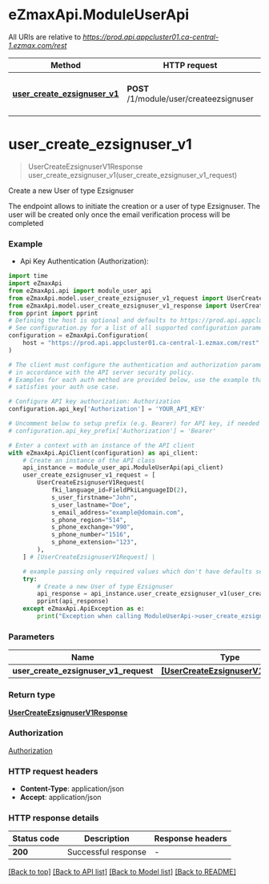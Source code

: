 # eZmaxApi.ModuleUserApi

All URIs are relative to *https://prod.api.appcluster01.ca-central-1.ezmax.com/rest*

Method | HTTP request | Description
------------- | ------------- | -------------
[**user_create_ezsignuser_v1**](ModuleUserApi.md#user_create_ezsignuser_v1) | **POST** /1/module/user/createezsignuser | Create a new User of type Ezsignuser


# **user_create_ezsignuser_v1**
> UserCreateEzsignuserV1Response user_create_ezsignuser_v1(user_create_ezsignuser_v1_request)

Create a new User of type Ezsignuser

The endpoint allows to initiate the creation or a user of type Ezsignuser.  The user will be created only once the email verification process will be completed

### Example

* Api Key Authentication (Authorization):

```python
import time
import eZmaxApi
from eZmaxApi.api import module_user_api
from eZmaxApi.model.user_create_ezsignuser_v1_request import UserCreateEzsignuserV1Request
from eZmaxApi.model.user_create_ezsignuser_v1_response import UserCreateEzsignuserV1Response
from pprint import pprint
# Defining the host is optional and defaults to https://prod.api.appcluster01.ca-central-1.ezmax.com/rest
# See configuration.py for a list of all supported configuration parameters.
configuration = eZmaxApi.Configuration(
    host = "https://prod.api.appcluster01.ca-central-1.ezmax.com/rest"
)

# The client must configure the authentication and authorization parameters
# in accordance with the API server security policy.
# Examples for each auth method are provided below, use the example that
# satisfies your auth use case.

# Configure API key authorization: Authorization
configuration.api_key['Authorization'] = 'YOUR_API_KEY'

# Uncomment below to setup prefix (e.g. Bearer) for API key, if needed
# configuration.api_key_prefix['Authorization'] = 'Bearer'

# Enter a context with an instance of the API client
with eZmaxApi.ApiClient(configuration) as api_client:
    # Create an instance of the API class
    api_instance = module_user_api.ModuleUserApi(api_client)
    user_create_ezsignuser_v1_request = [
        UserCreateEzsignuserV1Request(
            fki_language_id=FieldPkiLanguageID(2),
            s_user_firstname="John",
            s_user_lastname="Doe",
            s_email_address="example@domain.com",
            s_phone_region="514",
            s_phone_exchange="990",
            s_phone_number="1516",
            s_phone_extension="123",
        ),
    ] # [UserCreateEzsignuserV1Request] | 

    # example passing only required values which don't have defaults set
    try:
        # Create a new User of type Ezsignuser
        api_response = api_instance.user_create_ezsignuser_v1(user_create_ezsignuser_v1_request)
        pprint(api_response)
    except eZmaxApi.ApiException as e:
        print("Exception when calling ModuleUserApi->user_create_ezsignuser_v1: %s\n" % e)
```


### Parameters

Name | Type | Description  | Notes
------------- | ------------- | ------------- | -------------
 **user_create_ezsignuser_v1_request** | [**[UserCreateEzsignuserV1Request]**](UserCreateEzsignuserV1Request.md)|  |

### Return type

[**UserCreateEzsignuserV1Response**](UserCreateEzsignuserV1Response.md)

### Authorization

[Authorization](../README.md#Authorization)

### HTTP request headers

 - **Content-Type**: application/json
 - **Accept**: application/json


### HTTP response details

| Status code | Description | Response headers |
|-------------|-------------|------------------|
**200** | Successful response |  -  |

[[Back to top]](#) [[Back to API list]](../README.md#documentation-for-api-endpoints) [[Back to Model list]](../README.md#documentation-for-models) [[Back to README]](../README.md)

